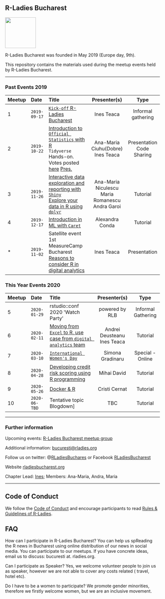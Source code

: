 ## R-Ladies Bucharest
<img src="https://github.com/rladies/starter-kit/blob/master/logo/R-LadiesGlobal_RBG_online_LogoWithText_Horizontal.png" data-canonical-src="https://github.com/rladies/starter-kit/blob/master/logo/R-LadiesGlobal_RBG_online_LogoWithText_Horizontal.png" height="100" />


R-Ladies Bucharest was founded in May 2019 (Europe day, 9th).

This repository contains the materials used during the meetup events held by R-Ladies Bucharest.


***


### Past Events 2019
|**Meetup**|**Date**| **Title** | **Presenter(s)** | **Type** |
| :- | :- | :--- | :---: | :---: |
| 1 | `2019-09-17` | [`Kick-off` R-Ladies Bucharest](./Meetup_01_2019-09-17/) | Ines Teaca | Informal gathering |
| 2 | `2019-10-22` | [Introduction to `Official Statistics` with R](./Meetup_02_2019-10-22)<br>`Tidyverse` Hands-on. Votes posted [here](https://forms.gle/KLNGP2g7FiWfdnp47) [Pres.](./Meetup_02_2019-10-22) | Ana-Maria Ciuhu(Dobre)<br>Ines Teaca | Presentation <br>Code Sharing |
| 3 | `2019-11-26` | [Interactive data exploration and reporting with `Shiny`](./Meetup_03_2019-11-26) <br>[Explore your data in R using `dplyr`](./Meetup_03_2019-11-26) | Ana-Maria Niculescu <br>Maria Romanescu <br>Andra Garoi | Tutorial |
| 4 | `2019-12-17` | [Introduction in ML with `Caret`](./Meetup_04_2019-12-17) | Alexandra Conda | Tutorial |
| * | `2019-11-02` | Satellite event 1st MeasureCamp Bucharest [Reasons to consider R in digital analytics](./MCB_2019-11-02) | Ines Teaca | Presentation |

### This Year Events 2020
|**Meetup**|**Date**| **Title** | **Presenter(s)** | **Type** |
| :- | :- | :--- | :---: | :---: |
| 5 | `2020-01-29` | rstudio::conf 2020 'Watch Party'  | powered by RLB | Informal Gathering |
| 6 | `2020-02-11` | [Moving from `Excel` to R, use case from `digital analytics` team](./Meetup_06_2020-02-11) | Andrei Deusteanu <br>Ines Teaca | Tutorial |
| 7 | `2020-03-10` | [`International Women's Day`](./Meetup_07_2020-03-10)| Simona Gradinaru | Special - Online |
| 8 | `2020-04-28` | [Developing credit risk scoring using R programming](./Meetup_08_2020-04-28)| Mihai David | Tutorial |
| 9 | `2020-05-26` | [Docker & R](./Meetup_09_2020-05-26) | Cristi Cernat | Tutorial |
|10 | `2020-06-TBD` | Tentative topic Blogdown] | TBC | Tutorial |
***


### Further information
Upcoming events: [R-Ladies Bucharest meetup group](https://www.meetup.com/rladies-bucharest/)

Additional information: [bucuresti@rladies.org](mailto:bucuresti@rladies.org)

Follow us on twitter: @[RLadiesBuchares](https://twitter.com/RLadiesBuchares) or Facebook [RLadiesBucharest](https://www.facebook.com/RLadiesBucharest)

Website [rladiesbucharest.org](http://www.rladiesbucharest.org/)

Chapter Lead: [Ines](https://twitter.com/ineszz); Members: Ana-Maria, Andra, Maria

***

## Code of Conduct
We follow the [Code of Conduct](https://github.com/rladies/starter-kit/wiki/Code-of-Conduct) and encourage participants to read [Rules & Guidelines of R-Ladies](https://github.com/rladies/starter-kit/blob/master/R-Ladies_RulesGuidelines.pdf).

## FAQ

How can I participate in R-Ladies Bucharest?
You can help us spReading the R news in Bucharest using online distribution of our news in social media. 
You can participate to our meetups.
If you have concrete ideas, email us to discuss: bucuresti at. rladies.org.

Can I participate as Speaker?
Yes, we welcome volunteer people to join us as speaker, however we are not able to cover any costs related ( travel, hotel etc).

Do I have to be a women to participate?
We promote gender minorities, therefore we firstly welcome women, but we are an inclusive movement.



